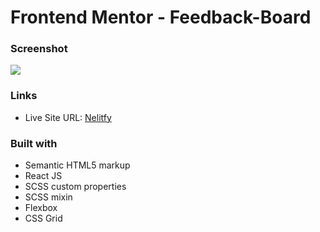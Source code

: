 # Frontend Mentor - Feedback-Board

### Screenshot

![](./screenshot.jpg)

### Links
- Live Site URL: [Nelitfy]()

### Built with

- Semantic HTML5 markup
- React JS
- SCSS custom properties
- SCSS mixin
- Flexbox
- CSS Grid
